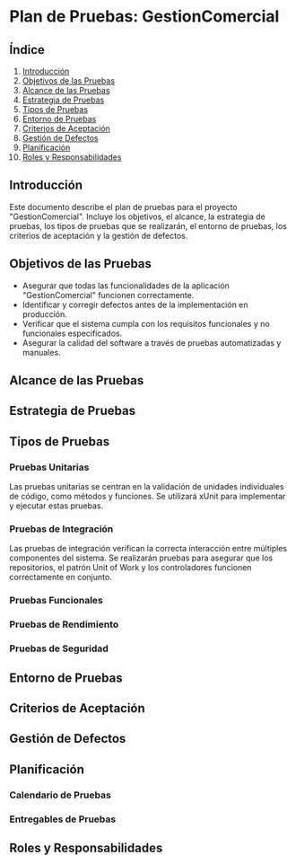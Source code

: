 # Plan de Pruebas: GestionComercial

## Índice

1. [Introducción](#introducción)
2. [Objetivos de las Pruebas](#objetivos-de-las-pruebas)
3. [Alcance de las Pruebas](#alcance-de-las-pruebas)
4. [Estrategia de Pruebas](#estrategia-de-pruebas)
5. [Tipos de Pruebas](#tipos-de-pruebas)
6. [Entorno de Pruebas](#entorno-de-pruebas)
7. [Criterios de Aceptación](#criterios-de-aceptación)
8. [Gestión de Defectos](#gestión-de-defectos)
9. [Planificación](#planificación)
10. [Roles y Responsabilidades](#roles-y-responsabilidades)

## Introducción

Este documento describe el plan de pruebas para el proyecto "GestionComercial". Incluye los objetivos, el alcance, la estrategia de pruebas, los tipos de pruebas que se realizarán, el entorno de pruebas, los criterios de aceptación y la gestión de defectos.

## Objetivos de las Pruebas

- Asegurar que todas las funcionalidades de la aplicación "GestionComercial" funcionen correctamente.
- Identificar y corregir defectos antes de la implementación en producción.
- Verificar que el sistema cumpla con los requisitos funcionales y no funcionales especificados.
- Asegurar la calidad del software a través de pruebas automatizadas y manuales.

## Alcance de las Pruebas


## Estrategia de Pruebas


## Tipos de Pruebas

### Pruebas Unitarias

Las pruebas unitarias se centran en la validación de unidades individuales de código, como métodos y funciones. Se utilizará xUnit para implementar y ejecutar estas pruebas.

### Pruebas de Integración

Las pruebas de integración verifican la correcta interacción entre múltiples componentes del sistema. Se realizarán pruebas para asegurar que los repositorios, el patrón Unit of Work y los controladores funcionen correctamente en conjunto.

### Pruebas Funcionales

### Pruebas de Rendimiento

### Pruebas de Seguridad

## Entorno de Pruebas

## Criterios de Aceptación

## Gestión de Defectos

## Planificación

### Calendario de Pruebas

### Entregables de Pruebas

## Roles y Responsabilidades
